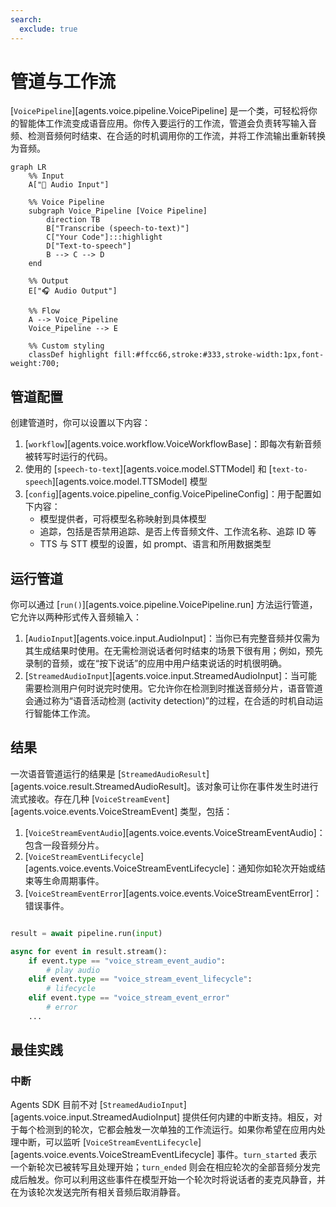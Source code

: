 ```yaml
---
search:
  exclude: true
---
```

# 管道与工作流

[`VoicePipeline`][agents.voice.pipeline.VoicePipeline] 是一个类，可轻松将你的智能体工作流变成语音应用。你传入要运行的工作流，管道会负责转写输入音频、检测音频何时结束、在合适的时机调用你的工作流，并将工作流输出重新转换为音频。

```mermaid
graph LR
    %% Input
    A["🎤 Audio Input"]

    %% Voice Pipeline
    subgraph Voice_Pipeline [Voice Pipeline]
        direction TB
        B["Transcribe (speech-to-text)"]
        C["Your Code"]:::highlight
        D["Text-to-speech"]
        B --> C --> D
    end

    %% Output
    E["🎧 Audio Output"]

    %% Flow
    A --> Voice_Pipeline
    Voice_Pipeline --> E

    %% Custom styling
    classDef highlight fill:#ffcc66,stroke:#333,stroke-width:1px,font-weight:700;

```

## 管道配置

创建管道时，你可以设置以下内容：

1. [`workflow`][agents.voice.workflow.VoiceWorkflowBase]：即每次有新音频被转写时运行的代码。
2. 使用的 [`speech-to-text`][agents.voice.model.STTModel] 和 [`text-to-speech`][agents.voice.model.TTSModel] 模型
3. [`config`][agents.voice.pipeline_config.VoicePipelineConfig]：用于配置如下内容：
    - 模型提供者，可将模型名称映射到具体模型
    - 追踪，包括是否禁用追踪、是否上传音频文件、工作流名称、追踪 ID 等
    - TTS 与 STT 模型的设置，如 prompt、语言和所用数据类型

## 运行管道

你可以通过 [`run()`][agents.voice.pipeline.VoicePipeline.run] 方法运行管道，它允许以两种形式传入音频输入：

1. [`AudioInput`][agents.voice.input.AudioInput]：当你已有完整音频并仅需为其生成结果时使用。在无需检测说话者何时结束的场景下很有用；例如，预先录制的音频，或在“按下说话”的应用中用户结束说话的时机很明确。
2. [`StreamedAudioInput`][agents.voice.input.StreamedAudioInput]：当可能需要检测用户何时说完时使用。它允许你在检测到时推送音频分片，语音管道会通过称为“语音活动检测 (activity detection)”的过程，在合适的时机自动运行智能体工作流。

## 结果

一次语音管道运行的结果是 [`StreamedAudioResult`][agents.voice.result.StreamedAudioResult]。该对象可让你在事件发生时进行流式接收。存在几种 [`VoiceStreamEvent`][agents.voice.events.VoiceStreamEvent] 类型，包括：

1. [`VoiceStreamEventAudio`][agents.voice.events.VoiceStreamEventAudio]：包含一段音频分片。
2. [`VoiceStreamEventLifecycle`][agents.voice.events.VoiceStreamEventLifecycle]：通知你如轮次开始或结束等生命周期事件。
3. [`VoiceStreamEventError`][agents.voice.events.VoiceStreamEventError]：错误事件。

```python

result = await pipeline.run(input)

async for event in result.stream():
    if event.type == "voice_stream_event_audio":
        # play audio
    elif event.type == "voice_stream_event_lifecycle":
        # lifecycle
    elif event.type == "voice_stream_event_error"
        # error
    ...
```

## 最佳实践

### 中断

Agents SDK 目前不对 [`StreamedAudioInput`][agents.voice.input.StreamedAudioInput] 提供任何内建的中断支持。相反，对于每个检测到的轮次，它都会触发一次单独的工作流运行。如果你希望在应用内处理中断，可以监听 [`VoiceStreamEventLifecycle`][agents.voice.events.VoiceStreamEventLifecycle] 事件。`turn_started` 表示一个新轮次已被转写且处理开始；`turn_ended` 则会在相应轮次的全部音频分发完成后触发。你可以利用这些事件在模型开始一个轮次时将说话者的麦克风静音，并在为该轮次发送完所有相关音频后取消静音。